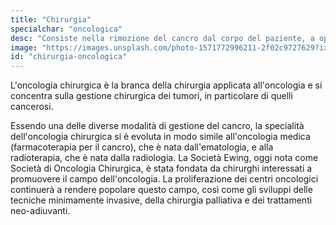 ```yaml
---
title: "Chirurgia"
specialchar: "oncologica"
desc: "Consiste nella rimozione del cancro dal corpo del paziente, a opera di un chirurgo specializzato. La chirurgia può anche essere utilizzata per prevenire o diagnosticare il cancro o per determinarne lo stadio."
image: "https://images.unsplash.com/photo-1571772996211-2f02c9727629?ixid=MnwxMjA3fDB8MHxwaG90by1wYWdlfHx8fGVufDB8fHx8&ixlib=rb-1.2.1&auto=format&fit=crop&w=1050&q=80"
id: "chirurgia-oncologica"
---
```


L'oncologia chirurgica è la branca della chirurgia applicata all'oncologia e si concentra sulla gestione chirurgica dei tumori, in particolare di quelli cancerosi.

Essendo una delle diverse modalità di gestione del cancro, la specialità dell'oncologia chirurgica si è evoluta in modo simile all'oncologia medica (farmacoterapia per il cancro), che è nata dall'ematologia, e alla radioterapia, che è nata dalla radiologia. La Società Ewing, oggi nota come Società di Oncologia Chirurgica, è stata fondata da chirurghi interessati a promuovere il campo dell'oncologia. La proliferazione dei centri oncologici continuerà a rendere popolare questo campo, così come gli sviluppi delle tecniche minimamente invasive, della chirurgia palliativa e dei trattamenti neo-adiuvanti.